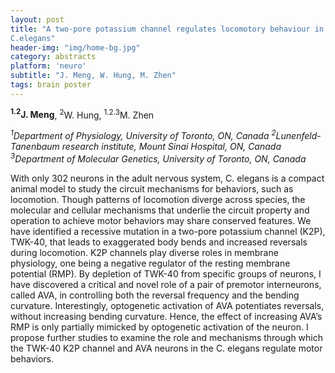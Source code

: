 ```yaml
---
layout: post
title: "A two-pore potassium channel regulates locomotory behaviour in
C.elegans"
header-img: "img/home-bg.jpg"
category: abstracts
platform: 'neuro'
subtitle: "J. Meng, W. Hung, M. Zhen"
tags: brain poster
---
```

**<sup>1.2</sup>J. Meng**, <sup>2</sup>W. Hung, <sup>1.2.3</sup>M. Zhen

_<sup>1</sup>Department of Physiology, University of Toronto, ON, Canada <sup>2</sup>Lunenfeld-Tanenbaum research institute, Mount Sinai Hospital, ON,
Canada
<sup>3</sup>Department of Molecular Genetics, University of Toronto, ON, Canada_

With only 302 neurons in the adult nervous system, C. elegans is a
compact animal model to study the circuit mechanisms for behaviors, such
as locomotion. Though patterns of locomotion diverge across species, the
molecular and cellular mechanisms that underlie the circuit property and
operation to achieve motor behaviors may share conserved features. We
have identified a recessive mutation in a two-pore potassium channel
(K2P), TWK-40, that leads to exaggerated body bends and increased
reversals during locomotion. K2P channels play diverse roles in membrane
physiology, one being a negative regulator of the resting membrane
potential (RMP). By depletion of TWK-40 from specific groups of neurons,
I have discovered a critical and novel role of a pair of premotor
interneurons, called AVA, in controlling both the reversal frequency and
the bending curvature. Interestingly, optogenetic activation of AVA
potentiates reversals, without increasing bending curvature. Hence, the
effect of increasing AVA’s RMP is only partially mimicked by optogenetic
activation of the neuron. I propose further studies to examine the role
and mechanisms through which the TWK-40 K2P channel and AVA neurons in
the C. elegans regulate motor behaviors.
